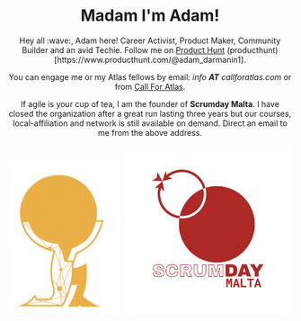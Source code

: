 <h1 align='center'> Madam I'm Adam!</h1>
<p align='center'>
Hey all :wave:, Adam here! Career Activist, Product Maker, Community Builder and an avid Techie. Follow me on <a href="https://www.producthunt.com/@adam_darmanin1">Product Hunt</a>
  (producthunt)[https://www.producthunt.com/@adam_darmanin1].
</p>
<p align='center'>You can engage me or my Atlas fellows by email: <i>info <b>AT</b> callforatlas.com</i> or from <a href="https://callforatlas.com">Call For Atlas</a>.</p>
<p align='center'>If agile is your cup of tea, I am the founder of <b>Scrumday Malta</b>. I have closed the organization after a great run lasting three years but our courses, local-affiliation and network is still available on demand. Direct an email to me from the above address.</p>

<p align="center">
  <a href="https://callforatlas.com"><img width="200" src="https://github.com/adamd1985/adamd1985/blob/main/cfalogo.png" alt="Social banner for Call for Atlas"></a>
  <img width="300" src="https://github.com/adamd1985/adamd1985/blob/main/sdm-logo-transpr.png" alt="Social banner for Call for Scrumday Malta">
</p>
